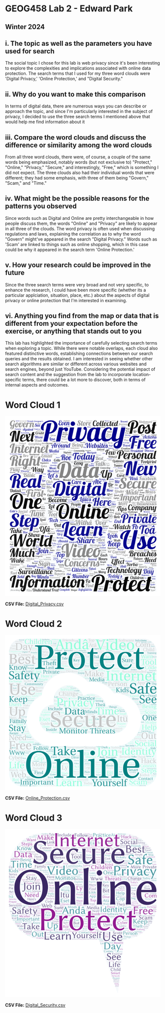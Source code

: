 # GEOG458 Lab 2 - Edward Park

## Winter 2024

## i. The topic as well as the parameters you have used for search 

The social topic I chose for this lab is web privacy since it's been interesting to explore the complexities and implications associated with online data protection. The search terms that I used for my three word clouds were 'Digital Privacy,' 'Online Protection,' and "Digital Security."

## ii. Why do you want to make this comparison

In terms of digital data, there are numerous ways you can describe or approach the topic, and since I'm particularly interested in the subject of privacy, I decided to use the three search terms I mentioned above that would help me find information about it

## iii. Compare the word clouds and discuss the difference or similarity among the word clouds

From all three word clouds, there were, of course, a couple of the same words being emphasized, notably words (but not exclusive to) "Protect," "Online," "Privacy," "Secure," and interestingly, "Free," which is something I did not expect. The three clouds also had their individual words that were different; they had some emphasis, with three of them being "Govern," "Scam," and "Time."

## iv. What might be the possible reasons for the patterns you observed

Since words such as Digital and Online are pretty interchangeable in how people discuss them, the words "Online" and "Privacy" are likely to appear in all three of the clouds. The word privacy is often used when discussing regulations and laws, explaining the correlation as to why the word "Govern" might've appeared in the search "Digital Privacy." Words such as 'Scam' are linked to things such as online shopping, which in this case could be why it appeared in the search term 'Online Protection.'

## v. How your research could be improved in the future

Since the three search terms were very broad and not very specific, to enhance the research, I could have been more specific (whether its a particular applciation, situation, place, etc.) about the aspects of digital privacy or online protection that I'm interested in examining.

## vi. Anything you find from the map or data that is different from your expectation before the exercise, or anything that stands out to you

This lab has highlighted the importance of carefully selecting search terms when exploring a topic. While there were notable overlaps, each cloud also featured distinctive words, establishing connections between our search queries and the results obtained. I am interested in seeing whether other search algorithms are similar or different across various websites and search engines, beyond just YouTube. Considering the potential impact of search content and the suggestion from the lab to incorporate location-specific terms, there could be a lot more to discover, both in terms of internal aspects and outcomes.

# Word Cloud 1
![Image 1 for my first word cloud](/img/Digital%20Privacy.png)

**CSV File:** [Digital_Privacy.csv](/assets/Digital_Privacy.csv)

# Word Cloud 2
![Image 2 for my second word cloud](/img/Online%20Protection.png)

**CSV File:** [Online_Protection.csv](/assets/Online_Protection.csv)

# Word Cloud 3
![Image 3 for my third word cloud](/img/Digital%20Security.png)

**CSV File:** [Digital_Security.csv](/assets/Digitial_Security.csv)
